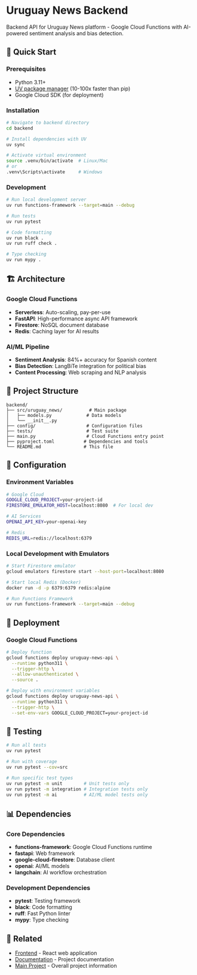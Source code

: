 # Uruguay News Backend

Backend API for Uruguay News platform - Google Cloud Functions with AI-powered sentiment analysis and bias detection.

## 🚀 Quick Start

### Prerequisites
- Python 3.11+
- [UV package manager](https://docs.astral.sh/uv/) (10-100x faster than pip)
- Google Cloud SDK (for deployment)

### Installation

```bash
# Navigate to backend directory
cd backend

# Install dependencies with UV
uv sync

# Activate virtual environment
source .venv/bin/activate  # Linux/Mac
# or
.venv\Scripts\activate     # Windows
```

### Development

```bash
# Run local development server
uv run functions-framework --target=main --debug

# Run tests
uv run pytest

# Code formatting
uv run black .
uv run ruff check .

# Type checking
uv run mypy .
```

## 🏗️ Architecture

### Google Cloud Functions
- **Serverless**: Auto-scaling, pay-per-use
- **FastAPI**: High-performance async API framework
- **Firestore**: NoSQL document database
- **Redis**: Caching layer for AI results

### AI/ML Pipeline
- **Sentiment Analysis**: 84%+ accuracy for Spanish content
- **Bias Detection**: LangBiTe integration for political bias
- **Content Processing**: Web scraping and NLP analysis

## 📁 Project Structure

```
backend/
├── src/uruguay_news/          # Main package
│   ├── models.py             # Data models
│   └── __init__.py
├── config/                   # Configuration files
├── tests/                    # Test suite
├── main.py                   # Cloud Functions entry point
├── pyproject.toml           # Dependencies and tools
└── README.md                # This file
```

## 🔧 Configuration

### Environment Variables
```bash
# Google Cloud
GOOGLE_CLOUD_PROJECT=your-project-id
FIRESTORE_EMULATOR_HOST=localhost:8080  # For local dev

# AI Services
OPENAI_API_KEY=your-openai-key

# Redis
REDIS_URL=redis://localhost:6379
```

### Local Development with Emulators
```bash
# Start Firestore emulator
gcloud emulators firestore start --host-port=localhost:8080

# Start local Redis (Docker)
docker run -d -p 6379:6379 redis:alpine

# Run Functions Framework
uv run functions-framework --target=main --debug
```

## 🚀 Deployment

### Google Cloud Functions
```bash
# Deploy function
gcloud functions deploy uruguay-news-api \
  --runtime python311 \
  --trigger-http \
  --allow-unauthenticated \
  --source .

# Deploy with environment variables
gcloud functions deploy uruguay-news-api \
  --runtime python311 \
  --trigger-http \
  --set-env-vars GOOGLE_CLOUD_PROJECT=your-project-id
```

## 🧪 Testing

```bash
# Run all tests
uv run pytest

# Run with coverage
uv run pytest --cov=src

# Run specific test types
uv run pytest -m unit        # Unit tests only
uv run pytest -m integration # Integration tests only
uv run pytest -m ai          # AI/ML model tests only
```

## 📊 Dependencies

### Core Dependencies
- **functions-framework**: Google Cloud Functions runtime
- **fastapi**: Web framework
- **google-cloud-firestore**: Database client
- **openai**: AI/ML models
- **langchain**: AI workflow orchestration

### Development Dependencies
- **pytest**: Testing framework
- **black**: Code formatting
- **ruff**: Fast Python linter
- **mypy**: Type checking

## 🔗 Related

- [Frontend](../frontend/web/README.md) - React web application
- [Documentation](../docs/README.md) - Project documentation
- [Main Project](../README.md) - Overall project information 